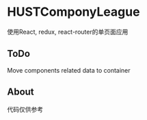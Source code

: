 # HUSTComponyLeague
使用React, redux, react-router的单页面应用

## ToDo
Move components related data to container

## About
代码仅供参考
